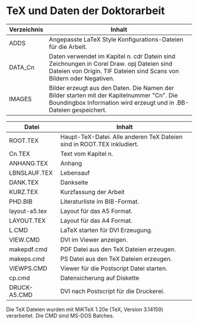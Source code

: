 # TeX und Daten der Doktorarbeit

Verzeichnis | Inhalt
----------- | ---------------------
ADDS        | Angepasste LaTeX Style Konfigurations-Dateien für die Arbeit.
DATA_Cn     | Daten verwendet im  Kapitel n. cdr Datein sind Zeichnungen in Corel Draw. opj Dateien sind Dateien von Origin. TIF Dateien sind Scans von Bildern oder Negativen.
IMAGES      | Bilder erzeugt aus den Daten. Die Namen der Bilder starten mit der Kapitelnummer "Cn". Die Boundingbox Information wird erzeugt und in .BB-Dateien gespeichert.

Datei         | Inhalt
------------- | ---------------------
ROOT.TEX      | Haupt-TeX-Datei. Alle anderen TeX Dateien sind in ROOT.TEX inkludiert.
Cn.TEX        | Text vom Kapitel n.
ANHANG.TEX    | Anhang
LBNSLAUF.TEX  | Lebensauf
DANK.TEX      | Dankseite
KURZ.TEX      | Kurzfassung der Arbeit
PHD.BIB       | Literaturliste im BIB-Format.
layout-a5.tex | Layout für das A5 Format.
LAYOUT.TEX    | Layout für das A4 Format.
L.CMD         | LaTeX starten für DVI Erzeugung.
VIEW.CMD      | DVI im Viewer anzeigen.
makepdf.cmd   | PDF Datei aus den TeX Dateien erzeugen.
makeps.cmd    | PS Datei aus den TeX Dateien erzeugen.
VIEWPS.CMD    | Viewer für die Postscript Datei starten.
cp.cmd        | Datensicherung auf Diskette
DRUCK-A5.CMD  | DVI nach Postscript für die Druckerei.

Die TeX Dateien wurden mit MiKTeX 1.20e (TeX, Version 3.14159) verarbeitet.
Die CMD sind MS-DOS Batches.

